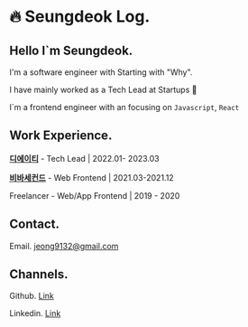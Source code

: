 # 🔥 Seungdeok Log.

## Hello I\`m Seungdeok.

I'm a software engineer with Starting with "Why".&#x20;

I have mainly worked as a Tech Lead at Startups 🚀

I\`m a frontend engineer with an focusing on `Javascript`, `React`



## Work Experience.

[**디에이티**](https://d-eighty.com) - Tech Lead | 2022.01- 2023.03

[**비바세컨드**](https://vivasecond.com) - Web Frontend | 2021.03-2021.12

Freelancer - Web/App Frontend | 2019 - 2020



## Contact.

Email. jeong9132@gmail.com

###

## Channels.

Github. [Link](https://github.com/seungdeok)

Linkedin. [Link](https://www.linkedin.com/in/seungdeokjeong/)
